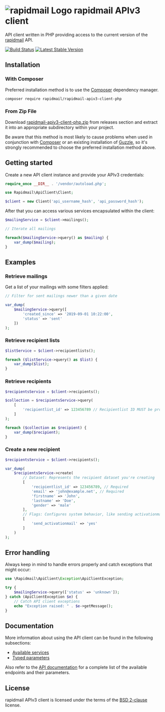 # ![rapidmail Logo](https://avatars0.githubusercontent.com/u/25850436?v=3&s=50 "rapidmail Logo") rapidmail APIv3 client

API client written in PHP providing access to the current version of the [rapidmail](https://www.rapidmail.de) API.

[![Build Status](https://travis-ci.org/rapidmail/rapidmail-apiv3-client-php.svg?branch=master)](https://travis-ci.org/rapidmail/rapidmail-apiv3-client-php)
[![Latest Stable Version](https://poser.pugx.org/rapidmail/rapidmail-apiv3-client-php/v/stable)](https://packagist.org/packages/rapidmail/rapidmail-apiv3-client-php)
## Installation

### With Composer

Preferred installation method is to use the [Composer](https://getcomposer.org) dependency manager. 

```bash
composer require rapidmail/rapidmail-apiv3-client-php
```

### From Zip File 

Download [rapidmail-apiv3-client-php.zip](/rapidmail/rapidmail-apiv3-client-php/releases/latest/download/rapidmail-apiv3-client-php.zip) from releases section and extract it into an appropriate subdirectory within your project.

Be aware that this method is most likely to cause problems when used in conjunction with [Composer](https://getcomposer.org) or an existing installation of [Guzzle](http://docs.guzzlephp.org), so it's strongly recommended to choose the preferred installation method above.

## Getting started

Create a new API client instance and provide your APIv3 credentials:

```php
require_once __DIR__ . '/vendor/autoload.php';

use Rapidmail\ApiClient\Client;

$client = new Client('api_username_hash', 'api_password_hash');
```

After that you can access various services encapsulated within the client:

```php
$mailingService = $client->mailings();

// Iterate all mailings 

foreach($mailingService->query() as $mailing) {
    var_dump($mailing);
}
```

## Examples

### Retrieve mailings

Get a list of your mailings with some filters applied:

```php
// Filter for sent mailings newer than a given date 

var_dump(
    $mailingService->query([
        'created_since' => '2019-09-01 10:22:00',
        'status' => 'sent'
    ])
);
```

### Retrieve recipient lists

```php
$listService = $client->recipientlists();

foreach ($listService->query() as $list) {
    var_dump($list);
}
```

### Retrieve recipients
```php
$recipientsService = $client->recipients();

$collection = $recipientsService->query(
    [
        'recipientlist_id' => 123456789 // Recipientlist ID MUST be provided
    ]
);

foreach ($collection as $recipient) {
    var_dump($recipient);
}
```

### Create a new recipient
```php
$recipientsService = $client->recipients();

var_dump(
    $recipientsService->create(
        // Dataset: Represents the recipient dataset you're creating
        [
            'recipientlist_id' => 123456789, // Required
            'email' => 'john@example.net', // Required
            'firstname' => 'John',
            'lastname' => 'Doe',
            'gender' => 'male'
        ],
        // Flags: Configures system behavior, like sending activationmails
        [
            'send_activationmail' => 'yes'
        ]
    )
);
```

## Error handling 

Always keep in mind to handle errors properly and catch exceptions that might occur: 

```php
use \Rapidmail\ApiClient\Exception\ApiClientException;

try {
    $mailingService->query(['status' => 'unknown']);
} catch (ApiClientException $e) {
    // Catch API client exceptions
    echo "Exception raised: " . $e->getMessage();
}
```

## Documentation

More information about using the API client can be found in the following subsections: 

* [Available services](/docs/available-services.md)
* [Typed parameters](/docs/typed-parameters.md)


Also refer to the [API documentation](https://developer.rapidmail.wiki/documentation.html) for a complete list of the available endpoints and their parameters.

## License

rapidmail APIv3 client is licensed under the terms of the [BSD 2-clause](LICENSE) license.